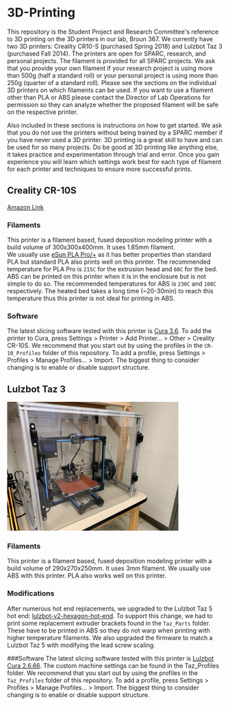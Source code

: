 # 3D-Printing

This repository is the Student Project and Research Committee's reference to 3D printing on the 3D printers in our lab, Broun 367.  We currently have two 3D printers: Creality CR10-S (purchased Spring 2018) and Lulzbot Taz 3 (purchased Fall 2014).  The printers are open for SPARC, research, and personal projects.  The filament is provided for all SPARC projects.  We ask that you provide your own filament if your research project is using more than 500g (half a standard roll) or your personal project is using more than 250g (quarter of a standard roll).  Please see the sections on the individual 3D printers on which filaments can be used.  If you want to use a filament other than PLA or ABS please contact the Director of Lab Operations for permission so they can analyze whether the proposed filament will be safe on the respective printer.

Also included in these sections is instructions on how to get started.  We ask that you do not use the printers without being trained by a SPARC member if you have never used a 3D printer.  3D printing is a great skill to have and can be used for so many projects.  Do be good at 3D printing like anything else, it takes practice and experimentation through trial and error.  Once you gain experience you will learn which settings work best for each type of filament for each printer and techniques to ensure more successful prints.

## Creality CR-10S

[Amazon Link](https://www.amazon.com/HICTOP-Printer-Filament-Monitor-300x300x400mm/dp/B074QLQSQV/ref=sr_1_1?ie=UTF8&qid=1518213852&sr=8-1&keywords=cr10s)

### Filaments
This printer is a filament based, fused deposition modeling printer with a build volume of 300x300x400mm.  It uses 1.85mm filament.  
We usually use [eSun PLA Pro/+](https://www.amazon.com/eSUN-1-75mm-Printer-Filament-2-2lbs/dp/B01EKEMDA6/ref=sxts_sxwds-bia?keywords=pla+pro+esun&pd_rd_i=B01EKEMDA6&pd_rd_r=ec9bb897-97ca-42fe-a565-9f7e6c7da78f&pd_rd_w=OoITB&pd_rd_wg=pYOOI&pf_rd_p=b0a90583-d22c-4c32-806b-f09cd6946e61&pf_rd_r=SBPK7YF1KYET3YD4AFNW&qid=1560726443&s=gateway) as it has better properties than standard PLA but standard PLA also prints well on this printer.  The recommended temperature for PLA Pro is `215C` for the extrusion head and `60C` for the bed.  ABS can be printed on this printer when it is in the enclosure but is not simple to do so.  The recommended temperatures for ABS is `230C` and `100C` respectively.  The heated bed takes a long time (~20-30min) to reach this temperature thus this printer is not ideal for printing in ABS.

### Software
The latest slicing software tested with this printer is [Cura 3.6](https://ultimaker.com/en/products/ultimaker-cura-software/list).  To add the printer to Cura, press Settings > Printer > Add Printer... > Other > Creality CR-10S.  We recommend that you start out by using the profiles in the `CR-10_Profiles` folder of this repository.  To add a profile, press Settings > Profiles > Manage Profiles... > Import.  The biggest thing to consider changing is to enable or disable support structure.

## Lulzbot Taz 3
<img src="Taz_Enclosure/IMG_5029.jpg" width="400">

### Filaments
This printer is a filament based, fused deposition modeling printer with a build volume of 290x270x250mm.  It uses 3mm filament.  We usually use ABS with this printer.  PLA also works well on this printer.

### Modifications
After numerous hot end replacements, we upgraded to the Lulzbot Taz 5 hot end: [lulzbot-v2-hexagon-hot-end](https://www.lulzbot.com/store/parts/lulzbot-v2-hexagon-hot-end).  To support this change, we had to print some replacement extruder brackets found in the `Taz_Parts` folder.  These have to be printed in ABS so they do not warp when printing with higher temperature filaments.  We also upgraded the firmware to match a Lulzbot Taz 5 with modifying the lead screw scaling.  

###Software
The latest slicing software tested with this printer is [Lulzbot Cura 2.6.66](http://download.lulzbot.com/Software/cura-lulzbot/windows/).  The custom machine settings can be found in the Taz_Profiles folder.  We recommend that you start out by using the profiles in the `Taz_Profiles` folder of this repository.  To add a profile, press Settings > Profiles > Manage Profiles... > Import.  The biggest thing to consider changing is to enable or disable support structure.

